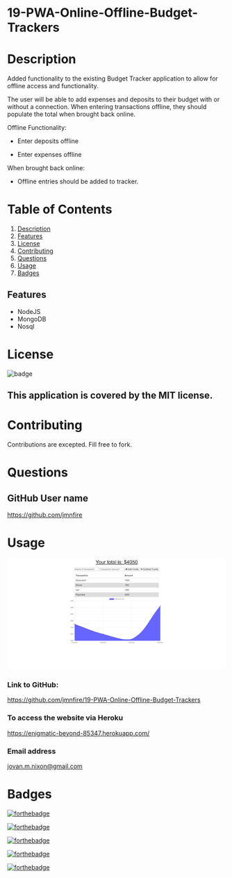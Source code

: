# 19-PWA-Online-Offline-Budget-Trackers

# Description 

Added functionality to the existing Budget Tracker application to allow for offline access and functionality.

The user will be able to add expenses and deposits to their budget with or without a connection. When entering transactions offline, they should populate the total when brought back online.

Offline Functionality:

- Enter deposits offline

- Enter expenses offline

When brought back online:

- Offline entries should be added to tracker.

# Table of Contents

1. [Description](#Description)
2. [Features](#Features)
3. [License](#License)
4. [Contributing](#Contributing)
5. [Questions](#Questions)
6. [Usage](#Usage)
7. [Badges](#Badges)

## Features
- NodeJS
- MongoDB
- Nosql

# License
![badge](https://img.shields.io/badge/license-MIT-brightgreen)
## This application is covered by the MIT license. 

# Contributing
Contributions are excepted. Fill free to fork. 

# Questions
## GitHub User name 
https://github.com/jmnfire

# Usage 
![screenshot](public/images/screencapture-enigmatic-beyond-85347-herokuapp-2021-06-30-22_15_55.png)



### Link to GitHub:
https://github.com/jmnfire/19-PWA-Online-Offline-Budget-Trackers

### To access the website via Heroku
https://enigmatic-beyond-85347.herokuapp.com/

### Email address 
jovan.m.nixon@gmail.com



# Badges

[![forthebadge](https://forthebadge.com/images/badges/built-with-love.svg)](https://forthebadge.com)

[![forthebadge](https://forthebadge.com/images/badges/made-with-crayons.svg)](https://forthebadge.com)

[![forthebadge](https://forthebadge.com/images/badges/winter-is-coming.svg)](https://forthebadge.com)

[![forthebadge](https://forthebadge.com/images/badges/uses-html.svg)](https://forthebadge.com)

[![forthebadge](https://forthebadge.com/images/badges/made-with-javascript.svg)](https://forthebadge.com)
